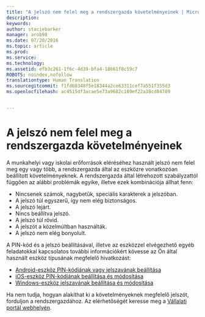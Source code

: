 ```yaml
---
title: "A jelszó nem felel meg a rendszergazda követelményeinek | Microsoft Intune"
description: 
keywords: 
author: staciebarker
manager: arob98
ms.date: 07/20/2016
ms.topic: article
ms.prod: 
ms.service: 
ms.technology: 
ms.assetid: efb3c261-1f6c-4d39-bfa4-18661f8c59c7
ROBOTS: noindex,nofollow
translationtype: Human Translation
ms.sourcegitcommit: f1fd60348f5e18344a2ce63311cef7a551f355d3
ms.openlocfilehash: ac4515df3acae5e73a9682c189ef22a38cd84789


---
```


# A jelszó nem felel meg a rendszergazda követelményeinek

A munkahelyi vagy iskolai erőforrások eléréséhez használt jelszó nem felel meg egy vagy több, a rendszergazda által az eszközre vonatkozóan beállított követelményeknek. A rendszergazda által létrehozott szabályzattól függően az alábbi problémák egyike, illetve ezek kombinációja állhat fenn:

- Nincsenek számok, nagybetűk, speciális karakterek a jelszóban.
- A jelszó túl egyszerű, így nem elég biztonságos.
- A jelszó lejárt.
- Nincs beállítva jelszó.
- A jelszó túl rövid.
- A jelszót a közelmúltban használták.
- A jelszó nem elég bonyolult.

A PIN-kód és a jelszó beállításával, illetve az eszközzel elvégezhető egyéb feladatokkal kapcsolatos további információkért kövesse az Ön által használt eszköz típusának megfelelő hivatkozást:

- [Android-eszköz PIN-kódjának vagy jelszavának beállítása](set-your-pin-or-password-android.md)
- [iOS-eszköz PIN-kódjának beállítása és módosítása](set-or-change-your-passcode-ios.md)
- [Windows-eszköz jelszavának beállítása és módosítása](set-or-change-your-password-windows.md)

Ha nem tudja, hogyan alakíthat ki a követelményeknek megfelelő jelszót, forduljon a rendszergazdához. Az elérhetőségét keresse meg a [Vállalati portál webhelyén](http://portal.manage.microsoft.com).


<!--HONumber=Jul16_HO3-->


